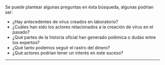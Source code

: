 Se puede plantear algunas preguntas en ésta búsqueda, algunas podrían ser:

- ¿Hay antecedentes de virus creados en laboratorio?
- ¿Cuáles han sido los actores relacionados a la creación de virus en el pasado?
- ¿Qué partes de la historia oficial han generado polémica o dudas entre los expertos?
- ¿Qué tanto podemos seguir el rastro del dinero?
- ¿Qué actores podrían tener un interés en este suceso?


------------------------------------------------------------------